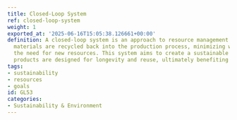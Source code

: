 ```yaml
---
title: Closed-Loop System
ref: closed-loop-system
weight: 1
exported_at: '2025-06-16T15:05:38.126661+00:00'
definition: A closed-loop system is an approach to resource management in which waste
  materials are recycled back into the production process, minimizing waste and reducing
  the need for new resources. This system aims to create a sustainable cycle where
  products are designed for longevity and reuse, ultimately benefiting the environment.
tags:
- sustainability
- resources
- goals
id: GL53
categories:
- Sustainability & Environment
---
```


